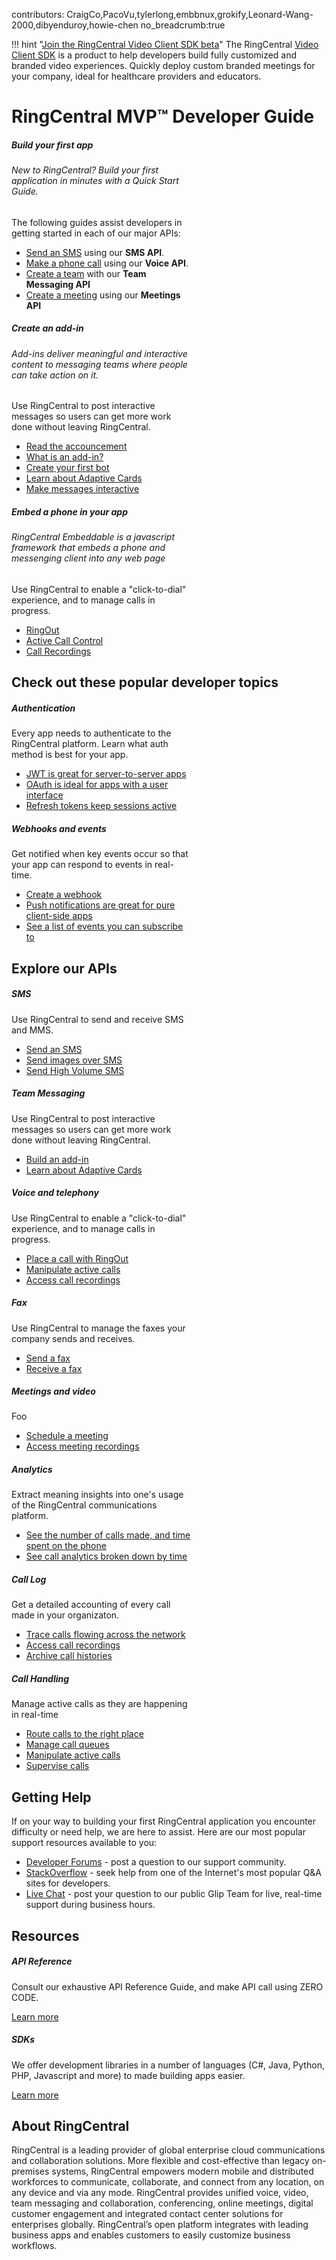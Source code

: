 contributors: CraigCo,PacoVu,tylerlong,embbnux,grokify,Leonard-Wang-2000,dibyenduroy,howie-chen
no_breadcrumb:true

!!! hint "[Join the RingCentral Video Client SDK beta](https://forms.gle/H3QxfhqAhujkktXa6)"
    The RingCentral [Video Client SDK](./video/client-sdk/) is a product to help developers build fully customized and branded video experiences. Quickly deploy custom branded meetings for your company, ideal for healthcare providers and educators. 

# RingCentral MVP™ Developer Guide

<div class="card-deck">

  <div class="card bg-light bg-gradient" style="width: 18rem;">
    <div class="card-body pt-0 pb-0">
      <h5 class="h3 card-title">Build your first app</h5>
      <h6 class="h4 card-subtitle mt-0 mb-2">New to RingCentral? Build your first application in minutes with a Quick Start Guide.</h6>
      <p class="card-text">The following guides assist developers in getting started in each of our major APIs:</p>
      <ul class="pl-0 ml-4 pb-2">
      <li><a href="./messaging/quick-start/">Send an SMS</a> using our <strong>SMS API</strong>.</li> 
      <li><a href="./voice/quick-start/">Make a phone call</a> using our <strong>Voice API</strong>.</li> 
      <li><a href="./team-messaging/quick-start/">Create a team</a> with our <strong>Team Messaging API</strong></li>
      <li><a href="./meetings/quick-start/">Create a meeting</a> using our <strong>Meetings API</strong></li>
      </ul>
    </div>
  </div>

  <div class="card bg-light bg-gradient" style="width: 18rem;">
    <div class="card-body pt-0 pb-0">
      <h5 class="h3 card-title">Create an add-in</h5>
      <h6 class="h4 card-subtitle mt-0 mb-2">Add-ins deliver meaningful and interactive content to messaging teams where people can take action on it.</h6>
      <p class="card-text">Use RingCentral to post interactive messages so users can get more work done without leaving RingCentral.</p>
      <ul class="pl-0 ml-4 pb-2">
    <li><a href="https://www.ringcentral.com/us/en/blog/ringcentral-add-ins-connects-all-your-apps-in-one-place/" class="card-link">Read the accouncement</a></li>
      <li><a href="./team-messaging/add-ins/" class="card-link">What is an add-in?</a></li>
      <li><a href="./team-messaging/bots/walkthrough/" class="card-link">Create your first bot</a></li>
      <li><a href="./team-messaging/adaptive-cards/" class="card-link">Learn about Adaptive Cards</a></li>
      <li><a href="./team-messaging/adaptive-cards/actions/" class="card-link">Make messages interactive</a></li>
      </ul>
    </div>
  </div>

  <div class="card bg-light bg-gradient" style="width: 18rem;">
    <div class="card-body pt-0 pb-0">
      <h5 class="h3 card-title">Embed a phone in your app</h5>
      <h6 class="h4 card-subtitle mt-0 mb-2">RingCentral Embeddable is a javascript framework that embeds a phone and messenging client into any web page</h6>
      <p class="card-text">Use RingCentral to enable a "click-to-dial" experience, and to manage calls in progress.</p>
      <ul class="pl-0 ml-4 pb-2">
      <li><a href="./voice/ringout/" class="card-link">RingOut</a></li>
      <li><a href="./voice/call-control/" class="card-link">Active Call Control</a></li>
      <li><a href="./voice/call-log/recordings/" class="card-link">Call Recordings</a></li>
      </ul>
    </div>
  </div>
</div>

## Check out these popular developer topics

<div class="card-deck">

  <div class="card" style="width: 18rem;">
    <div class="card-body pt-0 pb-0">
      <h5 class="h5 card-title">Authentication</h5>
      <p class="card-text">Every app needs to authenticate to the RingCentral platform. Learn what auth method is best for your app.</p>
      <ul class="pl-0 ml-4">
      <li><a href="./authentication/jwt/quick-start/" class="card-link">JWT is great for server-to-server apps</a></li>
      <li><a href="./authentication/quick-start/" class="card-link">OAuth is ideal for apps with a user interface</a></li>
      <li><a href="./authentication/refresh-tokens/" class="card-link">Refresh tokens keep sessions active</a></li>
      </ul>
    </div>
  </div>

  <div class="card" style="width: 18rem;">
    <div class="card-body pt-0 pb-0">
      <h5 class="h5 card-title">Webhooks and events</h5>
      <p class="card-text">Get notified when key events occur so that your app can respond to events in real-time.</p>
      <ul class="pl-0 ml-4">
      <li><a href="./notifications/webhooks/creating-webhooks/" class="card-link">Create a webhook</a></li>
      <li><a href="./notifications/push-notifications/pubnub/" class="card-link">Push notifications are great for pure client-side apps</a></li>
      <li><a href="https://developers.ringcentral.com/api-reference/Account-Presence-Event" class="card-link">See a list of events you can subscribe to</a></li>
      </ul>
    </div>
  </div>
</div>

## Explore our APIs

<div class="card-deck">

  <div class="card" style="width: 18rem;">
    <div class="card-body pt-0 pb-0">
      <h5 class="h5 card-title">SMS</h5>
      <p class="card-text">Use RingCentral to send and receive SMS and MMS.</p>
      <ul class="pl-0 ml-4">
      <li><a href="./messaging/sms/sending-sms/" class="card-link">Send an SMS</a></li>
      <li><a href="./messaging/sms/sending-images/" class="card-link">Send images over SMS</a></li>
      <li><a href="./messaging/sms/high-volume/sending-highvolume-sms" class="card-link">Send High Volume SMS</a></li>
      </ul>
    </div>
  </div>

  <div class="card" style="width: 18rem;">
    <div class="card-body pt-0 pb-0">
      <h5 class="h5 card-title">Team Messaging</h5>
      <p class="card-text">Use RingCentral to post interactive messages so users can get more work done without leaving RingCentral.</p>
      <ul class="pl-0 ml-4">
      <li><a href="./team-messaging/add-ins/creation/" class="card-link">Build an add-in</a></li>
      <li><a href="./team-messaging/adaptive-cards/" class="card-link">Learn about Adaptive Cards</a></li>
      </ul>
    </div>
  </div>

  <div class="card" style="width: 18rem;">
    <div class="card-body pt-0 pb-0">
      <h5 class="h5 card-title">Voice and telephony</h5>
      <p class="card-text">Use RingCentral to enable a "click-to-dial" experience, and to manage calls in progress.</p>
      <ul class="pl-0 ml-4">
      <li><a href="./voice/ringout/" class="card-link">Place a call with RingOut</a></li>
      <li><a href="./voice/call-control/" class="card-link">Manipulate active calls</a></li>
      <li><a href="./voice/call-log/recordings/" class="card-link">Access call recordings</a></li>
      </ul>
    </div>
  </div>
  
  <div class="card" style="width: 18rem;">
    <div class="card-body pt-0 pb-0">
      <h5 class="h5 card-title">Fax</h5>
      <p class="card-text">Use RingCentral to manage the faxes your company sends and receives.</p>
      <ul class="pl-0 ml-4">
      <li><a href="./messaging/fax/sending-faxes/" class="card-link">Send a fax</a></li>
      <li><a href="./messaging/fax/receiving-faxes/" class="card-link">Receive a fax</a></li>
      </ul>
    </div>
  </div>
  
</div>

<div class="card-deck">

  <div class="card" style="width: 18rem;">
    <div class="card-body pt-0 pb-0">
      <h5 class="h5 card-title">Meetings and video</h5>
      <p class="card-text">Foo</p>
      <ul class="pl-0 ml-4">
      <li><a href="./meetings/quick-start/" class="card-link">Schedule a meeting</a></li>
      <li><a href="https://developers.ringcentral.com/api-reference/Meeting-Recordings/listAccountMeetingRecordings" class="card-link">Access meeting recordings</a></li>
      </ul>
    </div>
  </div>

  <div class="card" style="width: 18rem;">
    <div class="card-body pt-0 pb-0">
      <h5 class="h5 card-title">Analytics</h5>
      <p class="card-text">Extract meaning insights into one's usage of the RingCentral communications platform.</p>
      <ul class="pl-0 ml-4">
      <li><a href="./analytics/aggregate" class="card-link">See the number of calls made, and time spent on the phone</a></li>
      <li><a href="./analytics/timeline" class="card-link">See call analytics broken down by time</a></li>
      </ul>
    </div>
  </div>

  <div class="card" style="width: 18rem;">
    <div class="card-body pt-0 pb-0">
      <h5 class="h5 card-title">Call Log</h5>
      <p class="card-text">Get a detailed accounting of every call made in your organizaton.</p>
      <ul class="pl-0 ml-4">
    <li><a href="./voice/call-log/details" class="card-link">Trace calls flowing across the network</a></li>
      <li><a href="./voice/call-log/recordings" class="card-link">Access call recordings</a></li>
      <li><a href="./voice/call-log/archival" class="card-link">Archive call histories</a></li>
      </ul>
    </div>
  </div>

  <div class="card" style="width: 18rem;">
    <div class="card-body pt-0 pb-0">
      <h5 class="h5 card-title">Call Handling</h5>
      <p class="card-text">Manage active calls as they are happening in real-time</p>
      <ul class="pl-0 ml-4">
      <li><a href="./voice/call-routing" class="card-link">Route calls to the right place</a></li>
      <li><a href="./voice/call-routing/manual/call-queues" class="card-link">Manage call queues</a></li>
      <li><a href="./voice/call-control" class="card-link">Manipulate active calls</a></li>
      <li><a href="./voice/supervision" class="card-link">Supervise calls</a></li>
      </ul>
    </div>
  </div>

</div>

## Getting Help

If on your way to building your first RingCentral application you encounter difficulty or need help, we are here to assist. Here are our most popular support resources available to you:

* [Developer Forums](https://devcommunity.ringcentral.com/) - post a question to our support community.
* [StackOverflow](http://stackoverflow.com/questions/tagged/ringcentral) - seek help from one of the Internet's most popular Q&A sites for developers.
* [Live Chat](https://developer.ringcentral.com/community.html) - post your question to our public Glip Team for live, real-time support during business hours.

## Resources

<div class="card-deck">
  <div class="card">
    <div class="card-body">
      <h5 class="h5 card-title">API Reference</h5>
      <p class="card-text">Consult our exhaustive API Reference Guide, and make API call using ZERO CODE.</p>
      <a href="https://developer.ringcentral.com/api-reference" class="btn btn-primary">Learn more</a>
    </div>
  </div>
  <div class="card">
    <div class="card-body">
      <h5 class="h5 card-title">SDKs</h5>
      <p class="card-text">We offer development libraries in a number of languages (C#, Java, Python, PHP, Javascript and more) to made building apps easier.</p>
      <a href="https://developer.ringcentral.com/library/sdks.html" class="btn btn-primary">Learn more</a>
    </div>
  </div>
</div>

## About RingCentral

RingCentral is a leading provider of global enterprise cloud communications and collaboration solutions. More flexible and cost-effective than legacy on-premises systems, RingCentral empowers modern mobile and distributed workforces to communicate, collaborate, and connect from any location, on any device and via any mode. RingCentral provides unified voice, video, team messaging and collaboration, conferencing, online meetings, digital customer engagement and integrated contact center solutions for enterprises globally. RingCentral’s open platform integrates with leading business apps and enables customers to easily customize business workflows.
